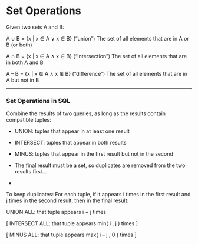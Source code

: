 # Set Operations

Given two sets A and B:

A ∪ B = {x | x ∈ A ∨ x ∈ B} (“union”)
The set of all elements that are in A or B (or both)

A ∩ B = {x | x ∈ A ∧ x ∈ B} (“intersection”)
The set of all elements that are in both A and B

A – B = {x | x ∈ A ∧ x ∉ B} (“difference”)
The set of all elements that are in A but not in B

***

### Set Operations in SQL

Combine the results of two queries, as long as the results contain compatible tuples:

- UNION: tuples that appear in at least one result
- INTERSECT: tuples that appear in both results
- MINUS: tuples that appear in the first result but not in the second
- The final result must be a set, so duplicates are removed from the two results first…

-

To keep duplicates: For each tuple, if it appears i times in the first result and j times in the second result, then in the final result:

UNION ALL: that tuple appears i + j times

[ INTERSECT ALL: that tuple appears min( i , j ) times ]

[ MINUS ALL: that tuple appears max( i – j , 0 ) times ]
